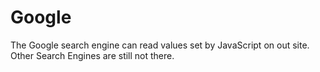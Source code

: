 # Google


The Google search engine can read values set by JavaScript on out site. Other Search Engines are still not there.